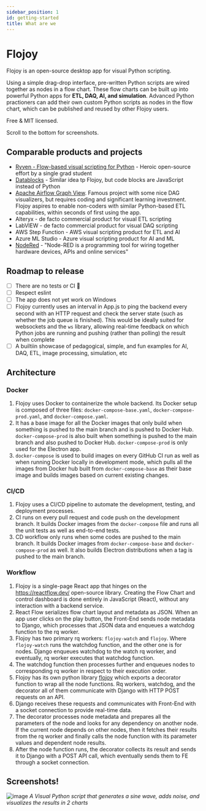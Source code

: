 ```yaml
---
sidebar_position: 1
id: getting-started
title: What are we
---
```


# Flojoy

Flojoy is an open-source desktop app for visual Python scripting. 

Using a simple drag-drop interface, pre-written Python scripts are wired together as nodes in a flow chart. These flow charts can be built up into powerful Python apps for **ETL, DAQ, AI, and simulation**. Advanced Python practioners can add their own custom Python scripts as nodes in the flow chart, which can be published and reused by other Flojoy users.

Free & MIT licensed.

Scroll to the bottom for screenshots.

## Comparable products and projects

- [Ryven - Flow-based visual scripting for Python](https://ryven.org/) - Heroic open-source effort by a single grad student
- [Datablocks](https://datablocks.pro/) - Similar idea tp Flojoy, but code blocks are JavaScript instead of Python
- [Apache Airflow Graph View](https://airflow.apache.org/docs/apache-airflow/stable/ui.html#graph-view). Famous project with some nice DAG visualizers, but requires coding and significant learning investment. Flojoy aspires to enable non-coders with similar Python-based ETL capabilities, within seconds of first using the app.
- Alteryx - de facto commercial product for visual ETL scripting
- LabVIEW - de facto commercial product for visual DAQ scripting
- AWS Step Function - AWS visual scripting product for ETL and AI
- Azure ML Studio - Azure visual scripting product for AI and ML
- [NodeRed](https://nodered.org/) - "Node-RED is a programming tool for wiring together hardware devices, APIs and online services"

## Roadmap to release

- [ ] There are no tests or CI 😬
- [ ] Respect eslint
- [ ] The app does not yet work on Windows
- [ ] Flojoy currently uses an interval in App.js to ping the backend every second with an HTTP request and check the server state (such as whether the job queue is finished). This would be ideally suited for websockets and the `ws` library, allowing real-time feedback on which Python jobs are running and pushing (rather than polling) the result when complete
- [ ] A builtiin showcase of pedagogical, simple, and fun examples for AI, DAQ, ETL, image processing, simulation, etc

## Architecture

### Docker

1. Flojoy uses Docker to containerize the whole backend. Its Docker setup is composed of three files: `docker-compose-base.yaml`, `docker-compose-prod.yaml`, and `docker-compose.yaml`.
2. It has a base image for all the Docker images that only build when something is pushed to the main branch and is pushed to Docker Hub. `docker-compose-prod` is also built when something is pushed to the main branch and also pushed to Docker Hub. `docker-compose-prod` is only used for the Electron app.
3. `docker-compose` is used to build images on every GitHub CI run as well as when running Docker locally in development mode, which pulls all the images from Docker hub built from `docker-compose-base` as their base image and builds images based on current existing changes.

### CI/CD

1. Flojoy uses a CI/CD pipeline to automate the development, testing, and deployment processes. 
2. CI runs on every pull request and code push on the development branch. It builds Docker images from the `docker-compose` file and runs all the unit tests as well as end-to-end tests.
3. CD workflow only runs when some codes are pushed to the main branch. It builds Docker images from `docker-compose-base` and `docker-compose-prod` as well. It also builds Electron distributions when a tag is pushed to the main branch.

### Workflow

1. Flojoy is a single-page React app that hinges on the https://reactflow.dev/ open-source library. Creating the Flow Chart and control dashboard is done entirely in JavaScript (React), without any interaction with a backend service.
2. React Flow serializes flow chart layout and metadata as JSON. When an app user clicks on the play button, the Front-End sends node metadata to Django, which processes that JSON data and enqueues a watchdog function to the rq worker.
3. Flojoy has two primary rq workers: `flojoy-watch` and `flojoy`. Where `flojoy-watch` runs the watchdog function, and the other one is for nodes. Django enqueues watchdog to the watch rq worker, and eventually, rq worker executes that watchdog function.
4. The watchdog function then processes further and enqueues nodes to corresponding rq worker in respect to their execution order. 
5. Flojoy has its own python library [flojoy](https://pypi.org/project/flojoy/) which exports a decorator function to wrap all the node functions. Rq workers, watchdog, and the decorator all of them communicate with Django with HTTP POST requests on an API.
6. Django receives these requests and communicates with Front-End with a socket connection to provide real-time data. 
7. The decorator processes node metadata and prepares all the parameters of the node and looks for any dependency on another node. If the current node depends on other nodes, then it fetches their results from the rq worker and finally calls the node function with its parameter values and dependent node results.
8. After the node function runs, the decorator collects its result and sends it to Django with a POST API call, which eventually sends them to FE through a socket connection.


## Screenshots!

![image](https://images2.imgbox.com/35/2f/Ha6HRaNx_o.jpg)
*A Visual Python script that generates a sine wave, adds noise, and visualizes the results in 2 charts*

